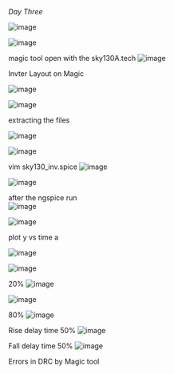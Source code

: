 *Day Three*

![image](https://github.com/piyushk246/Digital_VLSI_SoC_Design_And_Planning/assets/65733681/7528d596-5400-406e-94e9-528e7e08aa8a)


![image](https://github.com/piyushk246/Digital_VLSI_SoC_Design_And_Planning/assets/65733681/1b949d68-9a5a-466f-8cd7-11be365a3bd3)

magic tool open with the sky130A.tech
![image](https://github.com/piyushk246/Digital_VLSI_SoC_Design_And_Planning/assets/65733681/092fc0f9-396f-42c0-8eb5-1081a8321499)

Invter Layout on Magic

![image](https://github.com/piyushk246/Digital_VLSI_SoC_Design_And_Planning/assets/65733681/11cb37c9-e702-4c97-89dd-a8655b31bff1)


![image](https://github.com/piyushk246/Digital_VLSI_SoC_Design_And_Planning/assets/65733681/baf82066-1a06-4ee5-932a-d8da432d799e)

extracting the files

![image](https://github.com/piyushk246/Digital_VLSI_SoC_Design_And_Planning/assets/65733681/d81d9c4d-3f08-4ef0-92ca-d6ae706433b0)


![image](https://github.com/piyushk246/Digital_VLSI_SoC_Design_And_Planning/assets/65733681/a8da5e1b-463a-4f13-9500-444fd8bb7837)

vim sky130_inv.spice
![image](https://github.com/piyushk246/Digital_VLSI_SoC_Design_And_Planning/assets/65733681/ff480a8d-9af4-48e6-b293-76078fc9234f)

![image](https://github.com/piyushk246/Digital_VLSI_SoC_Design_And_Planning/assets/65733681/4d434d59-9732-48b4-a173-d266c2bd0cfd)


after the ngspice run  
![image](https://github.com/piyushk246/Digital_VLSI_SoC_Design_And_Planning/assets/65733681/1cdfc734-50b1-421b-a909-d8c2f71f6fb7)

![image](https://github.com/piyushk246/Digital_VLSI_SoC_Design_And_Planning/assets/65733681/424ccf8b-961e-4466-bb46-30f264234da3)

plot y vs time a

![image](https://github.com/piyushk246/Digital_VLSI_SoC_Design_And_Planning/assets/65733681/74f77d6a-080f-4ca3-94bd-98f0097f1503)

![image](https://github.com/piyushk246/Digital_VLSI_SoC_Design_And_Planning/assets/65733681/91ec33e0-81c1-4fd4-971d-8c33cd4e9882)

20%
![image](https://github.com/piyushk246/Digital_VLSI_SoC_Design_And_Planning/assets/65733681/1aceb0cf-3b22-49bc-af42-d719dbb29591)

![image](https://github.com/piyushk246/Digital_VLSI_SoC_Design_And_Planning/assets/65733681/5e5aae1b-0165-4ecb-83ca-65a311629a29)

80%
![image](https://github.com/piyushk246/Digital_VLSI_SoC_Design_And_Planning/assets/65733681/e762fce2-fbfc-4fca-8a64-19ef3aef1ec5)


Rise delay time 50%
![image](https://github.com/piyushk246/Digital_VLSI_SoC_Design_And_Planning/assets/65733681/63735e2a-d878-4342-9867-f066d30eae7d)


Fall delay time 50%
![image](https://github.com/piyushk246/Digital_VLSI_SoC_Design_And_Planning/assets/65733681/62b5a20e-3d0e-4894-9053-c083cf0d505a)


Errors in DRC by Magic tool

